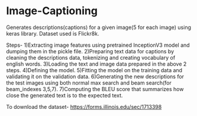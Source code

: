 # Image-Captioning
Generates descriptions(captions) for a given image(5 for each image) using keras library. Dataset used is Flickr8k.

Steps-
1)Extracting image features using pretrained InceptionV3 model and dumping them in the pickle file.
2)Preparing text data for captions by cleaning the descriptions data, tokenizing and creating vocabulary of english words.
3)Loading the text and image data prepared in the above 2 steps.
4)Defining the model.
5)Fitting the model on the training data and validating it on the validation data.
6)Generating the new descriptions for the test images using both normal max search and beam search(for beam_indexes 3,5,7).
7)Computing the BLEU score that summarizes how close the generated text is to the expected text.

To download the dataset- https://forms.illinois.edu/sec/1713398

